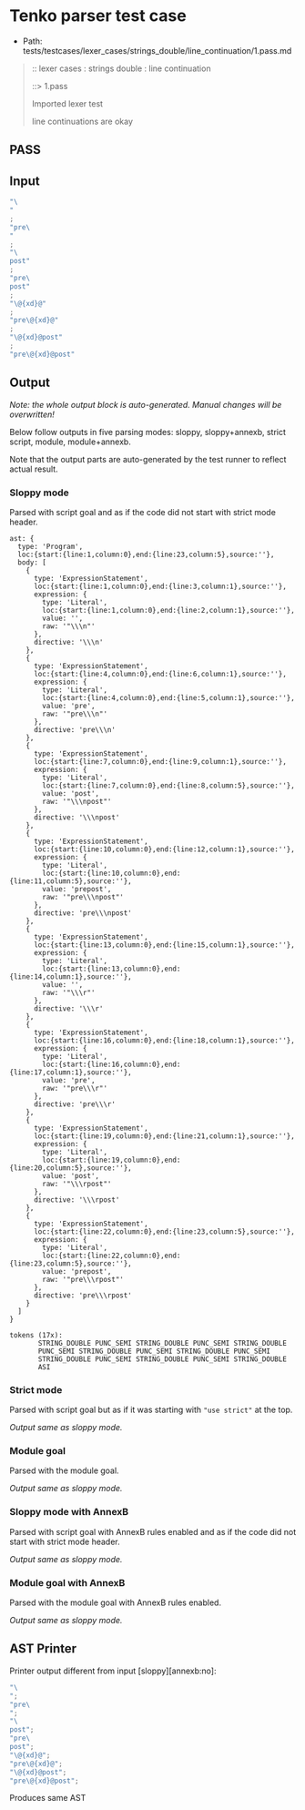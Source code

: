 # Tenko parser test case

- Path: tests/testcases/lexer_cases/strings_double/line_continuation/1.pass.md

> :: lexer cases : strings double : line continuation
>
> ::> 1.pass
>
> Imported lexer test
>
> line continuations are okay

## PASS

## Input

`````js
"\
"
;
"pre\
"
;
"\
post"
;
"pre\
post"
;
"\@{xd}@"
;
"pre\@{xd}@"
;
"\@{xd}@post"
;
"pre\@{xd}@post"
`````

## Output

_Note: the whole output block is auto-generated. Manual changes will be overwritten!_

Below follow outputs in five parsing modes: sloppy, sloppy+annexb, strict script, module, module+annexb.

Note that the output parts are auto-generated by the test runner to reflect actual result.

### Sloppy mode

Parsed with script goal and as if the code did not start with strict mode header.

`````
ast: {
  type: 'Program',
  loc:{start:{line:1,column:0},end:{line:23,column:5},source:''},
  body: [
    {
      type: 'ExpressionStatement',
      loc:{start:{line:1,column:0},end:{line:3,column:1},source:''},
      expression: {
        type: 'Literal',
        loc:{start:{line:1,column:0},end:{line:2,column:1},source:''},
        value: '',
        raw: '"\\\n"'
      },
      directive: '\\\n'
    },
    {
      type: 'ExpressionStatement',
      loc:{start:{line:4,column:0},end:{line:6,column:1},source:''},
      expression: {
        type: 'Literal',
        loc:{start:{line:4,column:0},end:{line:5,column:1},source:''},
        value: 'pre',
        raw: '"pre\\\n"'
      },
      directive: 'pre\\\n'
    },
    {
      type: 'ExpressionStatement',
      loc:{start:{line:7,column:0},end:{line:9,column:1},source:''},
      expression: {
        type: 'Literal',
        loc:{start:{line:7,column:0},end:{line:8,column:5},source:''},
        value: 'post',
        raw: '"\\\npost"'
      },
      directive: '\\\npost'
    },
    {
      type: 'ExpressionStatement',
      loc:{start:{line:10,column:0},end:{line:12,column:1},source:''},
      expression: {
        type: 'Literal',
        loc:{start:{line:10,column:0},end:{line:11,column:5},source:''},
        value: 'prepost',
        raw: '"pre\\\npost"'
      },
      directive: 'pre\\\npost'
    },
    {
      type: 'ExpressionStatement',
      loc:{start:{line:13,column:0},end:{line:15,column:1},source:''},
      expression: {
        type: 'Literal',
        loc:{start:{line:13,column:0},end:{line:14,column:1},source:''},
        value: '',
        raw: '"\\\r"'
      },
      directive: '\\\r'
    },
    {
      type: 'ExpressionStatement',
      loc:{start:{line:16,column:0},end:{line:18,column:1},source:''},
      expression: {
        type: 'Literal',
        loc:{start:{line:16,column:0},end:{line:17,column:1},source:''},
        value: 'pre',
        raw: '"pre\\\r"'
      },
      directive: 'pre\\\r'
    },
    {
      type: 'ExpressionStatement',
      loc:{start:{line:19,column:0},end:{line:21,column:1},source:''},
      expression: {
        type: 'Literal',
        loc:{start:{line:19,column:0},end:{line:20,column:5},source:''},
        value: 'post',
        raw: '"\\\rpost"'
      },
      directive: '\\\rpost'
    },
    {
      type: 'ExpressionStatement',
      loc:{start:{line:22,column:0},end:{line:23,column:5},source:''},
      expression: {
        type: 'Literal',
        loc:{start:{line:22,column:0},end:{line:23,column:5},source:''},
        value: 'prepost',
        raw: '"pre\\\rpost"'
      },
      directive: 'pre\\\rpost'
    }
  ]
}

tokens (17x):
       STRING_DOUBLE PUNC_SEMI STRING_DOUBLE PUNC_SEMI STRING_DOUBLE
       PUNC_SEMI STRING_DOUBLE PUNC_SEMI STRING_DOUBLE PUNC_SEMI
       STRING_DOUBLE PUNC_SEMI STRING_DOUBLE PUNC_SEMI STRING_DOUBLE
       ASI
`````

### Strict mode

Parsed with script goal but as if it was starting with `"use strict"` at the top.

_Output same as sloppy mode._

### Module goal

Parsed with the module goal.

_Output same as sloppy mode._

### Sloppy mode with AnnexB

Parsed with script goal with AnnexB rules enabled and as if the code did not start with strict mode header.

_Output same as sloppy mode._

### Module goal with AnnexB

Parsed with the module goal with AnnexB rules enabled.

_Output same as sloppy mode._

## AST Printer

Printer output different from input [sloppy][annexb:no]:

````js
"\
";
"pre\
";
"\
post";
"pre\
post";
"\@{xd}@";
"pre\@{xd}@";
"\@{xd}@post";
"pre\@{xd}@post";
````

Produces same AST
